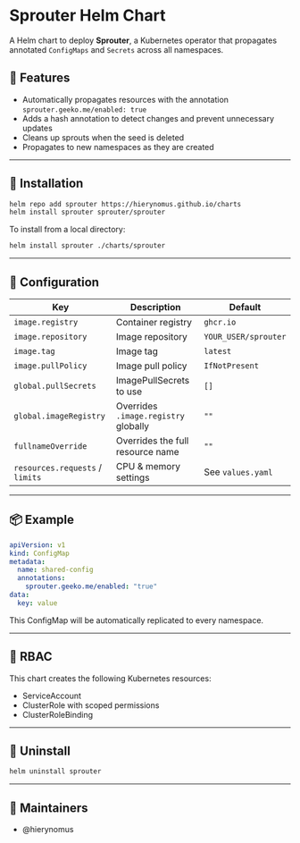 # Sprouter Helm Chart

A Helm chart to deploy **Sprouter**, a Kubernetes operator that propagates annotated `ConfigMaps` and `Secrets` across all namespaces.

## 🧪 Features
- Automatically propagates resources with the annotation `sprouter.geeko.me/enabled: true`
- Adds a hash annotation to detect changes and prevent unnecessary updates
- Cleans up sprouts when the seed is deleted
- Propagates to new namespaces as they are created

---

## 🚀 Installation

```sh
helm repo add sprouter https://hierynomus.github.io/charts
helm install sprouter sprouter/sprouter
```

To install from a local directory:

```sh
helm install sprouter ./charts/sprouter
```

---

## 🔧 Configuration

| Key | Description | Default |
|-----|-------------|---------|
| `image.registry` | Container registry | `ghcr.io` |
| `image.repository` | Image repository | `YOUR_USER/sprouter` |
| `image.tag` | Image tag | `latest` |
| `image.pullPolicy` | Image pull policy | `IfNotPresent` |
| `global.pullSecrets` | ImagePullSecrets to use | `[]` |
| `global.imageRegistry` | Overrides `.image.registry` globally | `""` |
| `fullnameOverride` | Overrides the full resource name | `""` |
| `resources.requests` / `limits` | CPU & memory settings | See `values.yaml` |

---

## 📦 Example

```yaml
apiVersion: v1
kind: ConfigMap
metadata:
  name: shared-config
  annotations:
    sprouter.geeko.me/enabled: "true"
data:
  key: value
```

This ConfigMap will be automatically replicated to every namespace.

---

## 🔐 RBAC
This chart creates the following Kubernetes resources:
- ServiceAccount
- ClusterRole with scoped permissions
- ClusterRoleBinding

---

## 🧹 Uninstall

```sh
helm uninstall sprouter
```

---

## 👷 Maintainers
- @hierynomus
